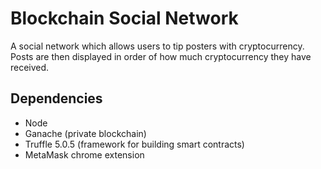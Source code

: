 # Blockchain Social Network

A social network which allows users to tip posters with cryptocurrency. Posts are then displayed in order of how much cryptocurrency they have received.

## Dependencies
* Node
* Ganache (private blockchain)
* Truffle 5.0.5 (framework for building smart contracts)
* MetaMask chrome extension
